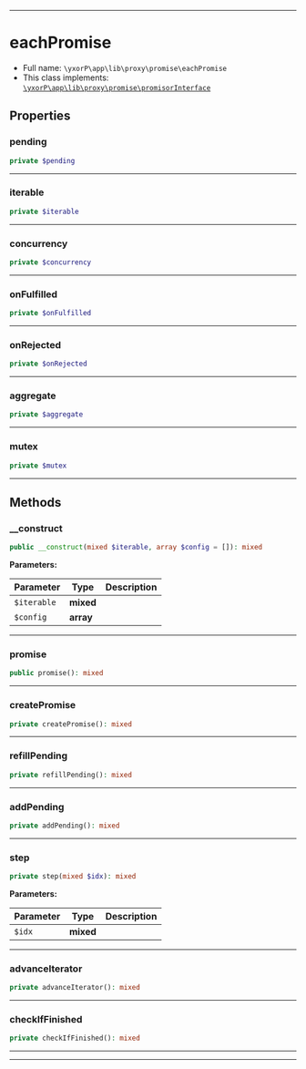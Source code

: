 ***

# eachPromise





* Full name: `\yxorP\app\lib\proxy\promise\eachPromise`
* This class implements:
[`\yxorP\app\lib\proxy\promise\promisorInterface`](./promisorInterface.md)



## Properties


### pending



```php
private $pending
```






***

### iterable



```php
private $iterable
```






***

### concurrency



```php
private $concurrency
```






***

### onFulfilled



```php
private $onFulfilled
```






***

### onRejected



```php
private $onRejected
```






***

### aggregate



```php
private $aggregate
```






***

### mutex



```php
private $mutex
```






***

## Methods


### __construct



```php
public __construct(mixed $iterable, array $config = []): mixed
```








**Parameters:**

| Parameter | Type | Description |
|-----------|------|-------------|
| `$iterable` | **mixed** |  |
| `$config` | **array** |  |




***

### promise



```php
public promise(): mixed
```











***

### createPromise



```php
private createPromise(): mixed
```











***

### refillPending



```php
private refillPending(): mixed
```











***

### addPending



```php
private addPending(): mixed
```











***

### step



```php
private step(mixed $idx): mixed
```








**Parameters:**

| Parameter | Type | Description |
|-----------|------|-------------|
| `$idx` | **mixed** |  |




***

### advanceIterator



```php
private advanceIterator(): mixed
```











***

### checkIfFinished



```php
private checkIfFinished(): mixed
```











***


***

